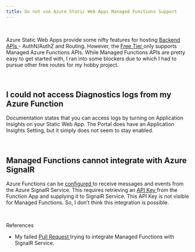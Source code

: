 ```yaml
---
title: Do not use Azure Static Web Apps Managed Functions Support
---
```


 

Azure Static Web Apps provide some nifty features for hosting [Backend APIs
](https://learn.microsoft.com/en-us/azure/static-web-apps/apis-overview)-
AuthN/AuthZ and Routing. However, the [Free Tier
](https://azure.microsoft.com/en-gb/pricing/details/app-service/static/#pricing)only
supports Managed Azure Functions APIs. While Managed Functions APIs are pretty
easy to get started with, I ran into some blockers due to which I had to pursue
other free routes for my hobby project.

 

I could not access Diagnostics logs from my Azure Function
----------------------------------------------------------

Documentation states that you can access logs by turning on Application Insights
on your Static Web App. The Portal does have an Application Insights Setting,
but it simply does not seem to stay enabled.

 

Managed Functions cannot integrate with Azure SignalR
-----------------------------------------------------

Azure Functions can be [configured
](https://learn.microsoft.com/en-us/azure/azure-signalr/concept-upstream)to
receive messages and events from the Azure SignalR Service. This requires
retrieving an [API Key
](https://learn.microsoft.com/en-us/azure/azure-functions/functions-bindings-signalr-service-trigger?tabs=in-process&pivots=programming-language-csharp#signalr-service-integration)from
the Function App and supplying it to SignalR Service. This API Key is not
visible for Managed Functions. So, I don’t think this integration is possible.

 

References

-   My failed [Pull Request
    ](https://github.com/justanotheratom/TicTacToe/pull/6)trying to integrate
    Managed Functions with SignalR Service.
